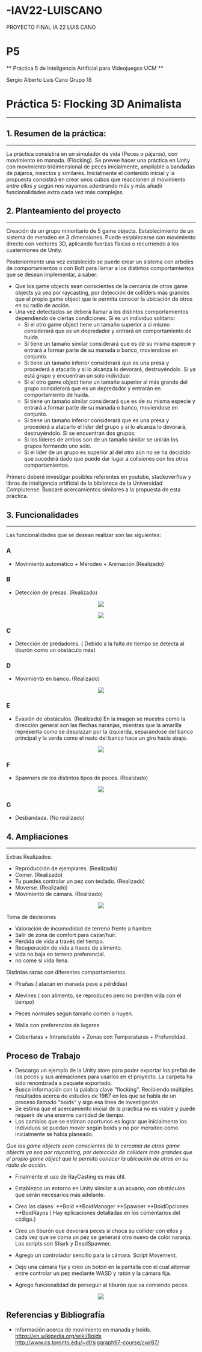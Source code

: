 # -IAV22-LUISCANO
PROYECTO FINAL IA 22 LUIS CANO
# P5
** Práctica 5 de Inteligencia Artificial para Videojuegos UCM **

Sergio Alberto Luis Cano Grupo 18


# Práctica 5: Flocking 3D Animalista
------

## 1. Resumen de la práctica:
------
La práctica consistirá en un simulador de vida (Peces o pájaros), con movimiento en manada. (Flocking).
Se prevee hacer una práctica en Unity con movimiento tridimensional de peces inicialmente, ampliable a bandadas de pájaros, insectos y similares.
Inicialmente el contenido inicial y la propuesta consistirá en crear unos cubos que reaccionen al movimiento entre ellos y según nos vayamos adentrando más y más añadir funcionalidades extra cada vez más complejas.

## 2. Planteamiento del proyecto
------

Creación de un grupo minoritario de 5 game objects.
Establecimiento de un sistema de merodeo en 3 dimensiones. Puede establecerse con movimiento directo con vectores 3D, aplicando fuerzas físicas o recurriendo a los cuaterniones de Unity.

Posteriormente una vez establecido se puede crear un sistema con arboles de comportamientos o con Bolt para llamar a los distintos comportamientos que se desean implementar, a saber:
- Que los game objects sean conscientes de la cercanía de otros game objects ya sea por raycasting, por detección de colliders más grandes que el propio game object
que le permita conocer la ubicación de otros en su radio de acción.
- Una vez detectados se deberá llamar a los distintos comportamientos dependiendo de ciertas condiciones.
Si es un individuo solitario:
  * Si el otro game object tiene un tamaño superior a si mismo considerará que es un depredador y entrará en comportamiento de huida.
  * Si tiene un tamaño similar considerará que es de su misma especie y entrará a formar parte de su manada o banco, moviendose en conjunto.
  * Si tiene un tamaño inferior considerará que es una presa y procederá a atacarlo y si lo alcanza lo devorará, destruyéndolo.
Si ya está grupo y encuentran un solo individuo:
  * Si el otro game object tiene un tamaño superior al más grande del grupo considerará que es un depredador y entrarán en comportamiento de huida.
  * Si tiene un tamaño similar considerará que es de su misma especie y entrará a formar parte de su manada o banco, moviendose en conjunto.
  * Si tiene un tamaño inferior considerará que es una presa y procederá a atacarlo el líder del grupo y si lo alcanza lo devorará, destruyéndolo.
Si se encuentran dos grupos:
  * Si los líderes de ambos son de un tamaño similar se unirán los grupos formando uno solo.
  * Si el líder de un grupo es superior al del otro aún no se ha decidido que sucederá dado que puede dar lugar a colisiones con los otros comportamientos.
  

Primero deberé investigar posibles referentes en youtube, stackoverflow y libros de inteligencia artificial de la biblioteca de la Universidad Complutense.
Buscaré acercamientos similares a la propuesta de esta práctica.


## 3. Funcionalidades
------

Las funcionalidades que se desean realizar son las siguientes:
### A
- Movimiento automático + Merodeo + Animación (Realizado)

### B
- Detección de presas. (Realizado)

<p align="center">
  <img src="https://github.com/serluis/-IAV22-LUISCANO/blob/main/IA22LuisCano/imagenesMD/tiburon.jpg">
</p>

<p align="center">
  <img src="https://github.com/serluis/-IAV22-LUISCANO/blob/main/IA22LuisCano/imagenesMD/detectaPeces.jpg">
</p>

### C
- Detección de predadores.
( Debido a la falta de tiempo se detecta al tiburón como un obstáculo más)

### D
- Movimiento en banco. (Realizado)

<p align="center">
  <img src="https://github.com/serluis/-IAV22-LUISCANO/blob/main/IA22LuisCano/imagenesMD/banco.jpg">
</p>

### E
- Evasión de obstáculos. (Realizado)
En la imagen se muestra como la dirección general son las flechas naranjas, mientras que la amarilla representa como se desplazan por la izquierda, separándose del banco principal y la verde como el resto del banco hace un giro hacia abajo.

<p align="center">
  <img src="https://github.com/serluis/-IAV22-LUISCANO/blob/main/IA22LuisCano/imagenesMD/esquiva.jpg">
</p>

### F
- Spawners de los distintos tipos de peces. (Realizado)

<p align="center">
  <img src="https://github.com/serluis/-IAV22-LUISCANO/blob/main/IA22LuisCano/imagenesMD/spawners.jpg">
</p>

### G
- Desbandada. (No realizado)

## 4. Ampliaciones
------

Extras Realizados:
- Reproducción de ejemplares. (Realizado)
- Comer. (Realizado)
- Tu puedes controlar un pez con teclado. (Realizado)
- Moverse. (Realizado)
- Movimiento de cámara. (Realizado)

<p align="center">
  <img src="https://github.com/serluis/-IAV22-LUISCANO/blob/main/IA22LuisCano/imagenesMD/control pez.jpg">
</p>


Toma de decisiones
- Valoración de incomodidad de terreno frente a hambre.
- Salir de zona de comfort para cazar/huir.
- Pérdida de vida a través del tiempo.
- Recuperación de vida a traves de alimento.
- vida no baja en terreno preferencial.
- no come si vida llena.

Distintas razas con diferentes comportamientos.
- Pirañas ( atacan en manada pese a pérdidas)
- Alevines ( son alimento, se reproducen pero no pierden vida con el tiempo)
- Peces normales según tamaño comen o huyen.

- Malla con preferencias de lugares
- Coberturas + Intransitable + Zonas con Temperaturas + Profundidad.


## Proceso de Trabajo

- Descargo un ejemplo de la Unity store para poder exportar los prefab de los peces y sus animaciones para usarlos en el proyecto.
La carpeta ha sido renombrada a paquete exportado.
- Busco información con la palabra clave "flocking". Recibiendo múltiples resultados acerca de estudios de 1987 en los que se habla de un proceso llamado "boids" y sigo esa línea de investigación.
- Se estima que el acercamiento inicial de la práctica no es viable y puede requerir de una enorme cantidad de tiempo.
- Los cambios que se estiman oportunos es lograr que inicialmente los individuos se puedan mover según boids y no por merodeo como inicialmente se había planeado.

*Que los game objects sean conscientes de la cercanía de otros game objects ya sea por raycasting, por detección de colliders más grandes que el propio game object
que le permita conocer la ubicación de otros en su radio de acción.*

- Finalmente el uso de RayCasting es más útil.

- Establezco un entorno en Unity siimilar a un acuario, con obstáculos que serán necesarios más adelante.
- Creo las clases: 
  **Boid
  **BoidManager
  **Spawner
  **BoidOpciones
  **BoidRayos
  ( Hay eplicaciones detalladas en los comentarios del código.)
  
- Creo un tiburón que devorará peces si choca su collider con ellos y cada vez que se coma un pez se generará otro nuevo de color naranja. Los scripts son Shark y DeadSpawner.
- Agrego un controlador sencillo para la cámara. Script Movement.
- Dejo una cámara fija y creo un botón en la pantalla con el cual alternar entre controlar un pez mediante WASD y ratón y la cámara fija.

- Agrego funcionalidad de perseguir al tiburón que va comiendo peces.

<p align="center">
  <img src="https://github.com/serluis/-IAV22-LUISCANO/blob/main/IA22LuisCano/imagenesMD/scripts.jpg">
</p>

## Referencias y Bibliografía

- Información acerca de movimiento en manada y boids.
  https://en.wikipedia.org/wiki/Boids
  http://www.cs.toronto.edu/~dt/siggraph97-course/cwr87/
